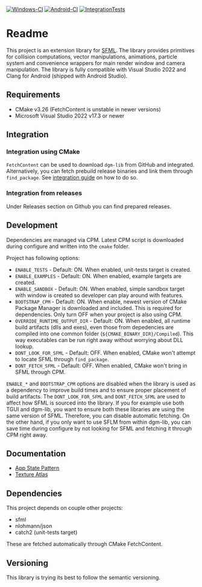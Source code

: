 [![Windows-CI](https://github.com/nerudaj/dgm-lib/actions/workflows/main.yml/badge.svg)](https://github.com/nerudaj/dgm-lib/actions/workflows/main.yml) [![Android-CI](https://github.com/nerudaj/dgm-lib/actions/workflows/android.yml/badge.svg?branch=main)](https://github.com/nerudaj/dgm-lib/actions/workflows/android.yml) [![IntegrationTests](https://github.com/nerudaj/dgm-lib/actions/workflows/integration.yml/badge.svg)](https://github.com/nerudaj/dgm-lib/actions/workflows/integration.yml) 

# Readme

This project is an extension library for [SFML](http://sfml-dev.org). The library provides primitives for collision computations, vector manipulations, animations, particle system and convenience wrappers for main render window and camera manipulation. The library is fully compatible with Visual Studio 2022 and Clang for Android (shipped with Android Studio).

## Requirements

* CMake v3.26 (FetchContent is unstable in newer versions)
* Microsoft Visual Studio 2022 v17.3 or newer

## Integration

### Integration using CMake

`FetchContent` can be used to download `dgm-lib` from GitHub and integrated. Alternatively, you can fetch prebuild release binaries and link them through `find_package`. See [integration guide](docs/integration.md) on how to do so.

### Integration from releases

Under Releases section on Github you can find prepared releases.

## Development

Dependencies are managed via CPM. Latest CPM script is downloaded during configure and written into the `cmake` folder.

Project has following options:

 * `ENABLE_TESTS` - Default: ON. When enabled, unit-tests target is created.
 * `ENABLE_EXAMPLES` - Default: ON. When enabled, example targets are created.
 * `ENABLE_SANDBOX` - Default: ON. When enabled, simple sandbox target with window is created so developer can play around with features.
 * `BOOTSTRAP_CPM` - Default: ON. When enable, newest version of CMake Package Manager is downloaded and included. This is required for dependencies. Only turn OFF when your project is also using CPM.
 * `OVERRIDE_RUNTIME_OUTPUT_DIR` - Default: ON. When enabled, all runtime build artifacts (dlls and exes), even those from depedencies are compiled into one common folder (`${CMAKE_BINARY_DIR}/Compiled`). This way executables can be run right away without worrying about DLL lookup.
 * `DONT_LOOK_FOR_SFML` - Default: OFF. When enabled, CMake won't attempt to locate SFML through `find_package`.
 * `DONT_FETCH_SFML` - Default: OFF. When enabled, CMake won't bring in SFML through CPM.

`ENABLE_*` and `BOOTSTRAP_CPM` options are disabled when the library is used as a dependency to improve build times and to ensure proper placement of build artifacts. The `DONT_LOOK_FOR_SFML` and `DONT_FETCH_SFML` are used to affect how SFML is sourced into the library. If you for example use both TGUI and dgm-lib, you want to ensure both these libraries are using the same version of SFML. Therefore, you can disable automatic fetching. On the other hand, if you only want to use SFLM from within dgm-lib, you can save time during configure by not looking for SFML and fetching it through CPM right away.

## Documentation

 * [App State Pattern](docs/app.md)
 * [Texture Atlas](docs/texture_atlas.md)

## Dependencies

This project depends on couple other projects:

* sfml
* nlohmann/json
* catch2 (unit-tests target)

These are fetched automatically through CMake FetchContent.

## Versioning

This library is trying its best to follow the semantic versioning.

